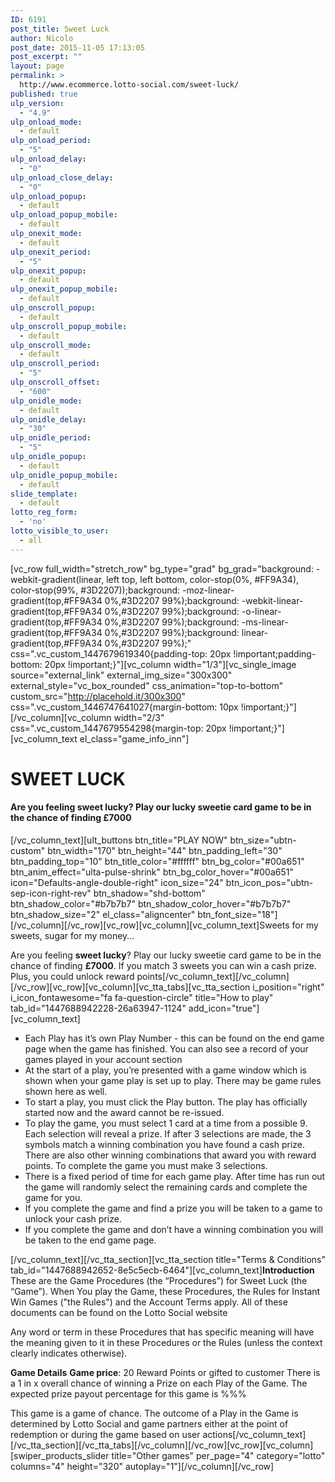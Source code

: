 ```yaml
---
ID: 6191
post_title: Sweet Luck
author: Nicolo
post_date: 2015-11-05 17:13:05
post_excerpt: ""
layout: page
permalink: >
  http://www.ecommerce.lotto-social.com/sweet-luck/
published: true
ulp_version:
  - "4.9"
ulp_onload_mode:
  - default
ulp_onload_period:
  - "5"
ulp_onload_delay:
  - "0"
ulp_onload_close_delay:
  - "0"
ulp_onload_popup:
  - default
ulp_onload_popup_mobile:
  - default
ulp_onexit_mode:
  - default
ulp_onexit_period:
  - "5"
ulp_onexit_popup:
  - default
ulp_onexit_popup_mobile:
  - default
ulp_onscroll_popup:
  - default
ulp_onscroll_popup_mobile:
  - default
ulp_onscroll_mode:
  - default
ulp_onscroll_period:
  - "5"
ulp_onscroll_offset:
  - "600"
ulp_onidle_mode:
  - default
ulp_onidle_delay:
  - "30"
ulp_onidle_period:
  - "5"
ulp_onidle_popup:
  - default
ulp_onidle_popup_mobile:
  - default
slide_template:
  - default
lotto_reg_form:
  - 'no'
lotto_visible_to_user:
  - all
---
```

[vc_row full_width="stretch_row" bg_type="grad" bg_grad="background: -webkit-gradient(linear, left top, left bottom, color-stop(0%, #FF9A34), color-stop(99%, #3D2207));background: -moz-linear-gradient(top,#FF9A34 0%,#3D2207 99%);background: -webkit-linear-gradient(top,#FF9A34 0%,#3D2207 99%);background: -o-linear-gradient(top,#FF9A34 0%,#3D2207 99%);background: -ms-linear-gradient(top,#FF9A34 0%,#3D2207 99%);background: linear-gradient(top,#FF9A34 0%,#3D2207 99%);" css=".vc_custom_1447679619340{padding-top: 20px !important;padding-bottom: 20px !important;}"][vc_column width="1/3"][vc_single_image source="external_link" external_img_size="300x300" external_style="vc_box_rounded" css_animation="top-to-bottom" custom_src="http://placehold.it/300x300" css=".vc_custom_1446747641027{margin-bottom: 10px !important;}"][/vc_column][vc_column width="2/3" css=".vc_custom_1447679554298{margin-top: 20px !important;}"][vc_column_text el_class="game_info_inn"]
<h1 class="game_title"><strong>SWEET LUCK</strong></h1>
<h4 class="game_desc">Are you feeling sweet lucky? Play our lucky sweetie card game to be in the chance of finding <strong>£7000</strong></h4>
[/vc_column_text][ult_buttons btn_title="PLAY NOW" btn_size="ubtn-custom" btn_width="170" btn_height="44" btn_padding_left="30" btn_padding_top="10" btn_title_color="#ffffff" btn_bg_color="#00a651" btn_anim_effect="ulta-pulse-shrink" btn_bg_color_hover="#00a651" icon="Defaults-angle-double-right" icon_size="24" btn_icon_pos="ubtn-sep-icon-right-rev" btn_shadow="shd-bottom" btn_shadow_color="#b7b7b7" btn_shadow_color_hover="#b7b7b7" btn_shadow_size="2" el_class="aligncenter" btn_font_size="18"][/vc_column][/vc_row][vc_row][vc_column][vc_column_text]Sweets for my sweets, sugar for my money…

Are you feeling <strong>sweet lucky</strong>? Play our lucky sweetie card game to be in the chance of finding <strong>£7000</strong>. If you match 3 sweets you can win a cash prize. Plus, you could unlock reward points[/vc_column_text][/vc_column][/vc_row][vc_row][vc_column][vc_tta_tabs][vc_tta_section i_position="right" i_icon_fontawesome="fa fa-question-circle" title="How to play" tab_id="1447688942228-26a63947-1124" add_icon="true"][vc_column_text]
<ul>
	<li>Each Play has it’s own Play Number - this can be found on the end game page when the game has finished. You can also see a record of your games played in your account section</li>
	<li>At the start of a play, you’re presented with a game window which is shown when your game play is set up to play. There may be game rules shown here as well.</li>
	<li>To start a play, you must click the Play button. The play has officially started now and the award cannot be re-issued.</li>
	<li>To play the game, you must select 1 card at a time from a possible 9. Each selection will reveal a prize. If after 3 selections are made, the 3 symbols match a winning combination you have found a cash prize. There are also other winning combinations that award you with reward points. To complete the game you must make 3 selections.</li>
	<li>There is a fixed period of time for each game play. After time has run out the game will randomly select the remaining cards and complete the game for you.</li>
	<li>If you complete the game and find a prize you will be taken to a game to unlock your cash prize.</li>
	<li>If you complete the game and don’t have a winning combination you will be taken to the end game page.</li>
</ul>
[/vc_column_text][/vc_tta_section][vc_tta_section title="Terms &amp; Conditions" tab_id="1447688942652-8e5c5ecb-6464"][vc_column_text]<strong>Introduction</strong>
These are the Game Procedures (the “Procedures”) for Sweet Luck (the “Game”). When You play the Game, these Procedures, the Rules for Instant Win Games ("the Rules") and the Account Terms apply. All of these documents can be found on the Lotto Social website

Any word or term in these Procedures that has specific meaning will have the meaning given to it in these Procedures or the Rules (unless the context clearly indicates otherwise).

<strong>Game Details</strong>
<strong>Game price</strong>: 20 Reward Points or gifted to customer
There is a 1 in x overall chance of winning a Prize on each Play of the Game. The expected prize payout percentage for this game is %%%

This game is a game of chance. The outcome of a Play in the Game is determined by Lotto Social and game partners either at the point of redemption or during the game based on user actions[/vc_column_text][/vc_tta_section][/vc_tta_tabs][/vc_column][/vc_row][vc_row][vc_column][swiper_products_slider title="Other games" per_page="4" category="lotto" columns="4" height="320" autoplay="1"][/vc_column][/vc_row]